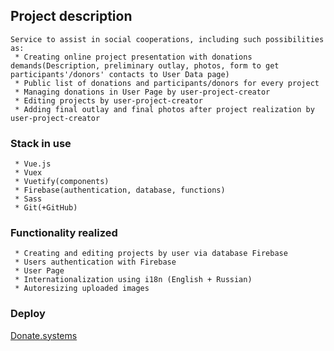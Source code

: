 ## Project description
```
Service to assist in social cooperations, including such possibilities as:
 * Creating online project presentation with donations demands(Description, preliminary outlay, photos, form to get  participants'/donors' contacts to User Data page)
 * Public list of donations and participants/donors for every project
 * Managing donations in User Page by user-project-creator
 * Editing projects by user-project-creator
 * Adding final outlay and final photos after project realization by user-project-creator
```
### Stack in use
```
 * Vue.js
 * Vuex
 * Vuetify(components)
 * Firebase(authentication, database, functions)
 * Sass
 * Git(+GitHub)
```
### Functionality realized
```
 * Creating and editing projects by user via database Firebase
 * Users authentication with Firebase
 * User Page
 * Internationalization using i18n (English + Russian)
 * Autoresizing uploaded images
```

### Deploy
 [Donate.systems](https://donate.systems)
